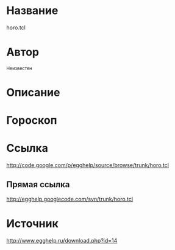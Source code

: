 # Название #
horo.tcl


# Автор #
<sup>Неизвестен</sup>


# Описание #
# Гороскоп


# Ссылка #
http://code.google.com/p/egghelp/source/browse/trunk/horo.tcl

## Прямая ссылка ##
http://egghelp.googlecode.com/svn/trunk/horo.tcl


# Источник #
http://www.egghelp.ru/download.php?id=14

